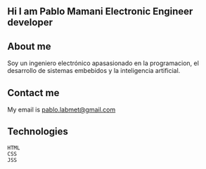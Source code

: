 ## Hi I am Pablo Mamani Electronic Engineer developer
## About me 

Soy un ingeniero electrónico apasasionado en la programacion, el desarrollo de sistemas embebidos y la inteligencia artificial.

## Contact me

My email is pablo.labmet@gmail.com

## Technologies

    HTML
    CSS
    JSS
